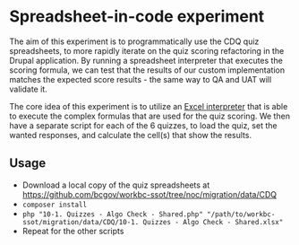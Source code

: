 Spreadsheet-in-code experiment
==============================

The aim of this experiment is to programmatically use the CDQ quiz spreadsheets, to more rapidly iterate on the quiz scoring refactoring in the Drupal application. By running a spreadsheet interpreter that executes the scoring formula, we can test that the results of our custom implementation matches the expected score results - the same way to QA and UAT will validate it.

The core idea of this experiment is to utilize an [Excel interpreter](https://github.com/PHPOffice/PhpSpreadsheet) that is able to execute the complex formulas that are used for the quiz scoring. We then have a separate script for each of the 6 quizzes, to load the quiz, set the wanted responses, and calculate the cell(s) that show the results.

## Usage
- Download a local copy of the quiz spreadsheets at https://github.com/bcgov/workbc-ssot/tree/noc/migration/data/CDQ
- `composer install`
- `php "10-1. Quizzes - Algo Check - Shared.php" "/path/to/workbc-ssot/migration/data/CDQ/10-1. Quizzes - Algo Check - Shared.xlsx"`
- Repeat for the other scripts
